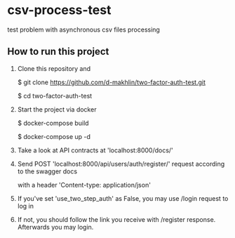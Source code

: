# csv-process-test

test problem with asynchronous csv files processing

## How to run this project

1. Clone this repository and

   $ git clone https://github.com/d-makhlin/two-factor-auth-test.git

   $ cd two-factor-auth-test

2. Start the project via docker

   $ docker-compose build

   $ docker-compose up -d

3. Take a look at API contracts at 'localhost:8000/docs/'

4. Send POST 'localhost:8000/api/users/auth/register/' request according to the swagger docs

   with a header 'Content-type: application/json'

5. If you've set 'use_two_step_auth' as False, you may use /login request to log in

6. If not, you should follow the link you receive with /register response. Afterwards you may login.
